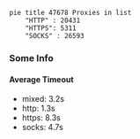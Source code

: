 
```mermaid
pie title 47678 Proxies in list
    "HTTP" : 20431
    "HTTPS": 5311
    "SOCKS" : 26593
```

### Some Info
#### Average Timeout

- mixed: 3.2s
- http: 1.3s
- https: 8.3s
- socks: 4.7s